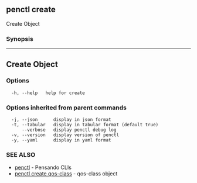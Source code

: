 ## penctl create

Create Object

### Synopsis



---------------
 Create Object 
---------------


### Options

```
  -h, --help   help for create
```

### Options inherited from parent commands

```
  -j, --json      display in json format
  -t, --tabular   display in tabular format (default true)
      --verbose   display penctl debug log
  -v, --version   display version of penctl
  -y, --yaml      display in yaml format
```

### SEE ALSO
* [penctl](penctl.md)	 - Pensando CLIs
* [penctl create qos-class](penctl_create_qos-class.md)	 - qos-class object

